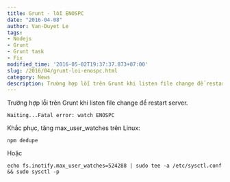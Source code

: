 ```yaml
---
title: Grunt - lỗi ENOSPC
date: "2016-04-08"
author: Van-Duyet Le
tags:
- Nodejs
- Grunt
- Grunt task
- Fix
modified_time: '2016-05-02T19:37:37.873+07:00'
slug: /2016/04/grunt-loi-enospc.html
category: News
description: Trường hợp lỗi trên Grunt khi listen file change để restart server.
---
```


Trường hợp lỗi trên Grunt khi listen file change để restart server.

```
Waiting...Fatal error: watch ENOSPC   
```

Khắc phục, tăng max_user_watches trên Linux:

```
npm dedupe
```

Hoặc 

```
echo fs.inotify.max_user_watches=524288 | sudo tee -a /etc/sysctl.conf && sudo sysctl -p
```
